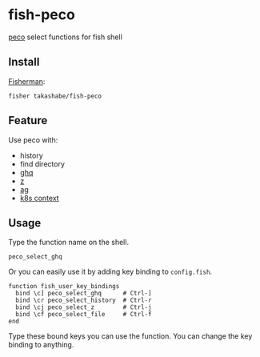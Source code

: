 # fish-peco

[peco](https://github.com/peco/peco) select functions for fish shell

## Install

[Fisherman](https://github.com/fisherman/fisherman):

```fish
fisher takashabe/fish-peco
```

## Feature

Use peco with:

* history
* find directory
* [ghq](https://github.com/motemen/ghq)
* [z](https://github.com/fisherman/z)
* [ag](https://github.com/ggreer/the_silver_searcher)
* [k8s context](https://kubernetes.io/docs/reference/generated/kubectl/kubectl-commands#config)

## Usage

Type the function name on the shell.

```fish
peco_select_ghq
```

Or you can easily use it by adding key binding to `config.fish`.

```fish
function fish_user_key_bindings
  bind \c] peco_select_ghq      # Ctrl-]
  bind \cr peco_select_history  # Ctrl-r
  bind \cj peco_select_z        # Ctrl-j
  bind \cf peco_select_file     # Ctrl-f
end
```

Type these bound keys you can use the function. You can change the key binding to anything.

